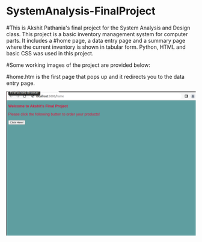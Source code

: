 # SystemAnalysis-FinalProject

#This is Akshit Pathania's final project for the System Analysis and Design class. This project is a basic inventory management system for computer parts. It includes a #home page, a data entry page and a summary page where the current inventory is shown in tabular form. Python, HTML and basic CSS was used in this project.

#Some working images of the project are provided below:

#home.htm is the first page that pops up and it redirects you to the data entry page.

![home](home.PNG)

